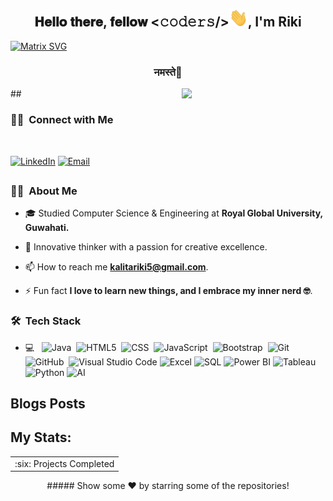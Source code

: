 <h2 align="center"> 𝐇𝐞𝐥𝐥𝐨 𝐭𝐡𝐞𝐫𝐞, 𝐟𝐞𝐥𝐥𝐨𝐰 <𝚌𝚘𝚍𝚎𝚛𝚜/><img src="https://raw.githubusercontent.com/ABSphreak/ABSphreak/master/gifs/Hi.gif" width="30px">, I'm Riki</h2>

[![Matrix SVG](https://raw.githubusercontent.com/rodrigograca31/rodrigograca31/master/matrix.svg)](https://www.youtube.com/watch?v=SDkAGkd4NLc)

<h3 align="center">नमस्ते🙏 </h3>
 
<img align='right' src="https://media.giphy.com/media/M9gbBd9nbDrOTu1Mqx/giphy.gif" width="230">
## <h3> 🤝🏻 &nbsp;Connect with Me </h3>
<br>
<p align="left">
<a href="https://linkedin.com/in/rikikalita"><img alt="LinkedIn" src="https://img.shields.io/badge/LinkedIn-rikikalita-blue?style=flat-square&logo=linkedin"></a>
<a href="kalitariki5@gmail.com"><img alt="Email" src="https://img.shields.io/badge/Email-kalitariki5@gmail.com-blue?style=flat-square&logo=gmail"></a>
</p>

## <h3> 🤝🏻 &nbsp;About Me </h3>


- 🎓 Studied Computer Science & Engineering at <b>Royal Global University, Guwahati.</b></a>

- 🔭 Innovative thinker with a passion for creative excellence.

- 📫 How to reach me **kalitariki5@gmail.com**.

- ⚡ Fun fact **I love to learn new things, and I embrace my inner nerd 🤓**.

<p align="center"
🤔 Looking for a job which would help me make most of my skills.

## <h3> 🛠 &nbsp;Tech Stack</h3>

- 💻 &nbsp;
  ![Java](https://img.shields.io/badge/-Java-333333?style=flat&logo=Java&logoColor=007396)&nbsp;
  ![HTML5](https://img.shields.io/badge/-HTML5-333333?style=flat&logo=HTML5)&nbsp;
  ![CSS](https://img.shields.io/badge/-CSS-333333?style=flat&logo=CSS3&logoColor=1572B6)&nbsp;
  ![JavaScript](https://img.shields.io/badge/-JavaScript-333333?style=flat&logo=javascript)&nbsp;
  ![Bootstrap](https://img.shields.io/badge/-Bootstrap-333333?style=flat&logo=bootstrap&logoColor=563D7C)&nbsp;
  ![Git](https://img.shields.io/badge/-Git-333333?style=flat&logo=git)&nbsp;
  ![GitHub](https://img.shields.io/badge/-GitHub-333333?style=flat&logo=github)&nbsp;
  ![Visual Studio Code](https://img.shields.io/badge/-Visual%20Studio%20Code-333333?style=flat&logo=visual-studio-code&logoColor=007ACC)
  ![Excel](https://img.shields.io/badge/Excel-333333?style=flat&logo=microsoft-excel&logoColor=217346)
  ![SQL](https://img.shields.io/badge/SQL-333333?style=flat&logo=postgresql&logoColor=336791)
  ![Power BI](https://img.shields.io/badge/Power%20BI-333333?style=flat&logo=powerbi&logoColor=F2C811)
  ![Tableau](https://img.shields.io/badge/Tableau-333333?style=flat&logo=tableau&logoColor=E97627)
  ![Python](https://img.shields.io/badge/Python-333333?style=flat&logo=python&logoColor=3776AB)
  ![AI](https://img.shields.io/badge/AI-333333?style=flat&logo=openai&logoColor=412991)


## Blogs Posts

<!-- BLOG-POST-LIST:START -->
<!-- BLOG-POST-LIST:END -->

## My Stats:

<table>
  <tr>
    <td> :six: Projects Completed </td>
  </tr>
</table>

<div align="center">
##### Show some ❤️ by starring some of the repositories!
</div>
